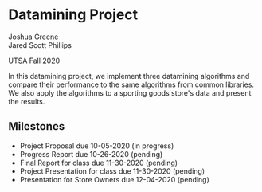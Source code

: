 # Datamining Project

Joshua Greene  
Jared Scott Phillips

UTSA Fall 2020

In this datamining project, we implement three datamining algorithms and compare their performance to the same algorithms from common libraries.  We also apply the algorithms to a sporting goods store's data and present the results.

## Milestones

  - Project Proposal                  due 10-05-2020 (in progress)  
  - Progress Report                   due 10-26-2020 (pending)  
  - Final Report for class            due 11-30-2020 (pending)  
  - Project Presentation for class    due 11-30-2020 (pending)  
  - Presentation for Store Owners     due 12-04-2020 (pending)  
